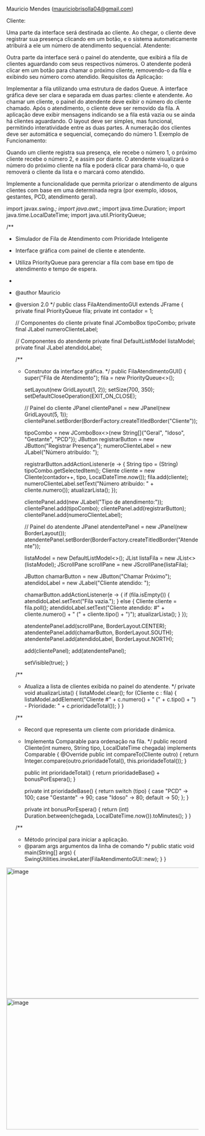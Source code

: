 Mauricio Mendes (mauriciobrisolla04@gmail.com)

Cliente:

Uma parte da interface será destinada ao cliente.
Ao chegar, o cliente deve registrar sua presença clicando em um botão, e o sistema automaticamente atribuirá a ele um número de atendimento sequencial.
Atendente:

Outra parte da interface será o painel do atendente, que exibirá a fila de clientes aguardando com seus respectivos números.
O atendente poderá clicar em um botão para chamar o próximo cliente, removendo-o da fila e exibindo seu número como atendido.
Requisitos da Aplicação:

Implementar a fila utilizando uma estrutura de dados Queue.
A interface gráfica deve ser clara e separada em duas partes: cliente e atendente.
Ao chamar um cliente, o painel do atendente deve exibir o número do cliente chamado.
Após o atendimento, o cliente deve ser removido da fila.
A aplicação deve exibir mensagens indicando se a fila está vazia ou se ainda há clientes aguardando.
O layout deve ser simples, mas funcional, permitindo interatividade entre as duas partes. 
A numeração dos clientes deve ser automática e sequencial, começando do número 1.
Exemplo de Funcionamento:

Quando um cliente registra sua presença, ele recebe o número 1, o próximo cliente recebe o número 2, e assim por diante.
O atendente visualizará o número do próximo cliente na fila e poderá clicar para chamá-lo, o que removerá o cliente da lista e o marcará como atendido.

Implemente a funcionalidade que permita priorizar o atendimento de alguns clientes com base em uma determinada regra (por exemplo, idosos, gestantes, PCD, atendimento geral).

import javax.swing.*;
import java.awt.*;
import java.time.Duration;
import java.time.LocalDateTime;
import java.util.PriorityQueue;

/**
 * Simulador de Fila de Atendimento com Prioridade Inteligente
 * Interface gráfica com painel de cliente e atendente.
 * Utiliza PriorityQueue para gerenciar a fila com base em tipo de atendimento e tempo de espera.
 *
 * @author Mauricio
 * @version 2.0
 */
public class FilaAtendimentoGUI extends JFrame {
    private final PriorityQueue<Cliente> fila;
    private int contador = 1;

    // Componentes do cliente
    private final JComboBox<String> tipoCombo;
    private final JLabel numeroClienteLabel;

    // Componentes do atendente
    private final DefaultListModel<String> listaModel;
    private final JLabel atendidoLabel;

    /**
     * Construtor da interface gráfica.
     */
    public FilaAtendimentoGUI() {
        super("Fila de Atendimento");
        fila = new PriorityQueue<>();

        setLayout(new GridLayout(1, 2));
        setSize(700, 350);
        setDefaultCloseOperation(EXIT_ON_CLOSE);

        // Painel do cliente
        JPanel clientePanel = new JPanel(new GridLayout(5, 1));
        clientePanel.setBorder(BorderFactory.createTitledBorder("Cliente"));

        tipoCombo = new JComboBox<>(new String[]{"Geral", "Idoso", "Gestante", "PCD"});
        JButton registrarButton = new JButton("Registrar Presença");
        numeroClienteLabel = new JLabel("Número atribuído: ");

        registrarButton.addActionListener(e -> {
            String tipo = (String) tipoCombo.getSelectedItem();
            Cliente cliente = new Cliente(contador++, tipo, LocalDateTime.now());
            fila.add(cliente);
            numeroClienteLabel.setText("Número atribuído: " + cliente.numero());
            atualizarLista();
        });

        clientePanel.add(new JLabel("Tipo de atendimento:"));
        clientePanel.add(tipoCombo);
        clientePanel.add(registrarButton);
        clientePanel.add(numeroClienteLabel);

        // Painel do atendente
        JPanel atendentePanel = new JPanel(new BorderLayout());
        atendentePanel.setBorder(BorderFactory.createTitledBorder("Atendente"));

        listaModel = new DefaultListModel<>();
        JList<String> listaFila = new JList<>(listaModel);
        JScrollPane scrollPane = new JScrollPane(listaFila);

        JButton chamarButton = new JButton("Chamar Próximo");
        atendidoLabel = new JLabel("Cliente atendido: ");

        chamarButton.addActionListener(e -> {
            if (fila.isEmpty()) {
                atendidoLabel.setText("Fila vazia.");
            } else {
                Cliente cliente = fila.poll();
                atendidoLabel.setText("Cliente atendido: #" + cliente.numero() + " (" + cliente.tipo() + ")");
                atualizarLista();
            }
        });

        atendentePanel.add(scrollPane, BorderLayout.CENTER);
        atendentePanel.add(chamarButton, BorderLayout.SOUTH);
        atendentePanel.add(atendidoLabel, BorderLayout.NORTH);

        add(clientePanel);
        add(atendentePanel);

        setVisible(true);
    }

    /**
     * Atualiza a lista de clientes exibida no painel do atendente.
     */
    private void atualizarLista() {
        listaModel.clear();
        for (Cliente c : fila) {
            listaModel.addElement("Cliente #" + c.numero() + " (" + c.tipo() + ") - Prioridade: " + c.prioridadeTotal());
        }
    }

    /**
     * Record que representa um cliente com prioridade dinâmica.
     * Implementa Comparable para ordenação na fila.
     */
    public record Cliente(int numero, String tipo, LocalDateTime chegada) implements Comparable<Cliente> {
        @Override
        public int compareTo(Cliente outro) {
            return Integer.compare(outro.prioridadeTotal(), this.prioridadeTotal());
        }

        public int prioridadeTotal() {
            return prioridadeBase() + bonusPorEspera();
        }

        private int prioridadeBase() {
            return switch (tipo) {
                case "PCD" -> 100;
                case "Gestante" -> 90;
                case "Idoso" -> 80;
                default -> 50;
            };
        }

        private int bonusPorEspera() {
            return (int) Duration.between(chegada, LocalDateTime.now()).toMinutes();
        }
    }

    /**
     * Método principal para iniciar a aplicação.
     * @param args argumentos da linha de comando
     */
    public static void main(String[] args) {
        SwingUtilities.invokeLater(FilaAtendimentoGUI::new);
    }
}


<img width="693" height="343" alt="image" src="https://github.com/user-attachments/assets/d1ea3c06-9b39-4ffd-a4ad-6b9d0dc6e683" />

<img width="694" height="343" alt="image" src="https://github.com/user-attachments/assets/ca3eb080-690b-409c-b060-cfb33accebf4" />

